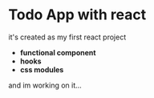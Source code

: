 # Todo App with react
it's created as my first react project  
- **functional component**  
- **hooks**  
- **css modules**  


and im working on it...

